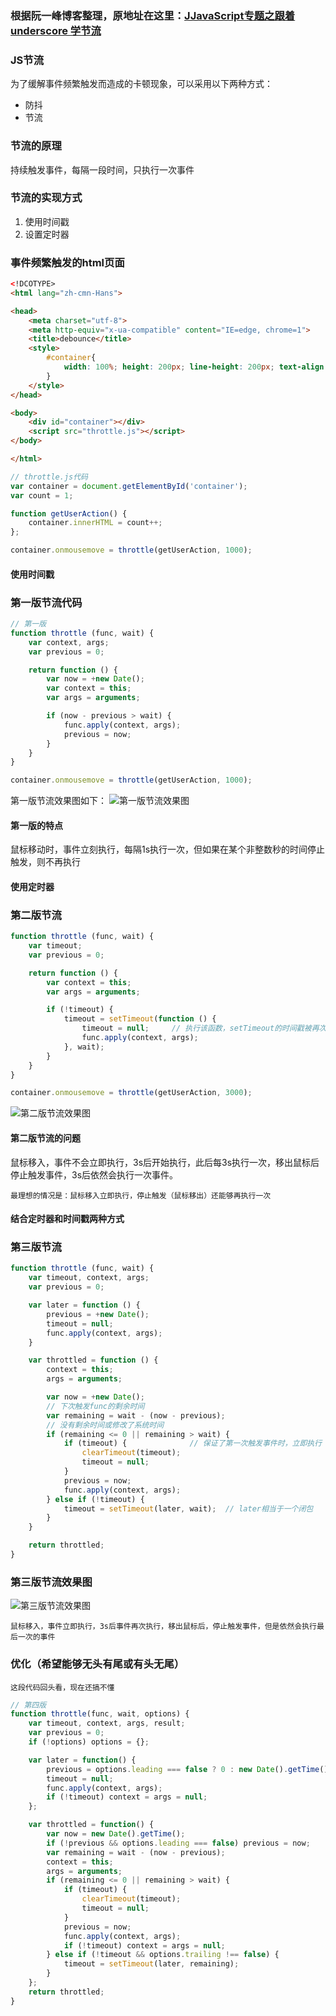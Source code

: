 ### 根据阮一峰博客整理，原地址在这里：[JJavaScript专题之跟着 underscore 学节流](https://github.com/mqyqingfeng/Blog/issues/26)
### JS节流
为了缓解事件频繁触发而造成的卡顿现象，可以采用以下两种方式：
+ 防抖
+ 节流

### 节流的原理
持续触发事件，每隔一段时间，只执行一次事件

### 节流的实现方式
1. 使用时间戳
2. 设置定时器

### 事件频繁触发的html页面
```html
<!DCOTYPE>
<html lang="zh-cmn-Hans">

<head>
    <meta charset="utf-8">
    <meta http-equiv="x-ua-compatible" content="IE=edge, chrome=1">
    <title>debounce</title>
    <style>
        #container{
            width: 100%; height: 200px; line-height: 200px; text-align: center; color: #fff; background-color: #444; font-size: 30px;
        }
    </style>
</head>

<body>
    <div id="container"></div>
    <script src="throttle.js"></script>
</body>

</html>
```

```js
// throttle.js代码
var container = document.getElementById('container');
var count = 1;

function getUserAction() {
    container.innerHTML = count++;
};

container.onmousemove = throttle(getUserAction, 1000);
```

#### 使用时间戳
### 第一版节流代码
```js
// 第一版
function throttle (func, wait) {
    var context, args;
    var previous = 0;

    return function () {
        var now = +new Date();
        var context = this;
        var args = arguments;

        if (now - previous > wait) {
            func.apply(context, args);
            previous = now;
        }
    }
}

container.onmousemove = throttle(getUserAction, 1000);
```
第一版节流效果图如下：
![第一版节流效果图](./images/throttle1.gif)

#### 第一版的特点
鼠标移动时，事件立刻执行，每隔1s执行一次，但如果在某个非整数秒的时间停止触发，则不再执行

#### 使用定时器
### 第二版节流
```js
function throttle (func, wait) {
    var timeout;
    var previous = 0;

    return function () {
        var context = this;
        var args = arguments;

        if (!timeout) {
            timeout = setTimeout(function () {
                timeout = null;     // 执行该函数，setTimeout的时间戳被再次设置为null
                func.apply(context, args);
            }, wait);
        }
    }
}

container.onmousemove = throttle(getUserAction, 3000);
```
![第二版节流效果图](./images/throttle2.gif)

#### 第二版节流的问题
鼠标移入，事件不会立即执行，3s后开始执行，此后每3s执行一次，移出鼠标后停止触发事件，3s后依然会执行一次事件。

`最理想的情况是：鼠标移入立即执行，停止触发（鼠标移出）还能够再执行一次`

#### 结合定时器和时间戳两种方式
### 第三版节流
```js
function throttle (func, wait) {
    var timeout, context, args;
    var previous = 0;

    var later = function () {
        previous = +new Date();
        timeout = null;
        func.apply(context, args);
    }

    var throttled = function () {
        context = this;
        args = arguments;

        var now = +new Date();
        // 下次触发func的剩余时间
        var remaining = wait - (now - previous);
        // 没有剩余时间或修改了系统时间
        if (remaining <= 0 || remaining > wait) {
            if (timeout) {              // 保证了第一次触发事件时，立即执行
                clearTimeout(timeout);
                timeout = null;
            }
            previous = now;
            func.apply(context, args);
        } else if (!timeout) {
            timeout = setTimeout(later, wait);  // later相当于一个闭包
        }
    }

    return throttled;
}
```
### 第三版节流效果图
![第三版节流效果图](./images/throttle3.gif)

`鼠标移入，事件立即执行，3s后事件再次执行，移出鼠标后，停止触发事件，但是依然会执行最后一次的事件`

### 优化（希望能够无头有尾或有头无尾）
`这段代码回头看，现在还搞不懂`
```js
// 第四版
function throttle(func, wait, options) {
    var timeout, context, args, result;
    var previous = 0;
    if (!options) options = {};

    var later = function() {
        previous = options.leading === false ? 0 : new Date().getTime();
        timeout = null;
        func.apply(context, args);
        if (!timeout) context = args = null;
    };

    var throttled = function() {
        var now = new Date().getTime();
        if (!previous && options.leading === false) previous = now;
        var remaining = wait - (now - previous);
        context = this;
        args = arguments;
        if (remaining <= 0 || remaining > wait) {
            if (timeout) {
                clearTimeout(timeout);
                timeout = null;
            }
            previous = now;
            func.apply(context, args);
            if (!timeout) context = args = null;
        } else if (!timeout && options.trailing !== false) {
            timeout = setTimeout(later, remaining);
        }
    };
    return throttled;
}
```
